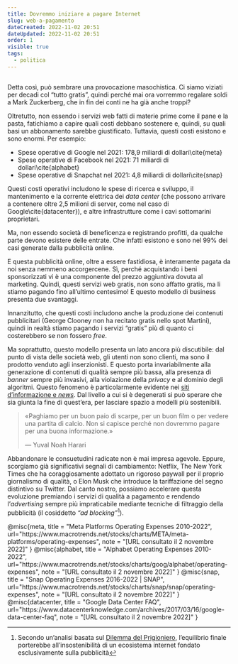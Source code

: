 ```yaml
---
title: Dovremmo iniziare a pagare Internet
slug: web-a-pagamento
dateCreated: 2022-11-02 20:51
dateUpdated: 2022-11-02 20:51
order: 1
visible: true
tags:
  - politica
---
```


##

<span class="newthought">Detta così</span>, può sembrare una provocazione masochistica. Ci siamo viziati per decadi col “tutto gratis”, quindi perché mai ora vorremmo regalare soldi a Mark Zuckerberg, che in fin dei conti ne ha già anche troppi?

Oltretutto, non essendo i servizi web fatti di materie prime come il pane e la pasta, fatichiamo a capire quali costi debbano sostenere e, quindi, su quali basi un abbonamento sarebbe giustificato. Tuttavia, questi costi esistono e sono enormi. Per esempio:

- Spese operative di Google nel 2021: 178,9 miliardi di dollari\cite{meta}
- Spese operative di Facebook nel 2021: 71 miliardi di dollari\cite{alphabet}
- Spese operative di Snapchat nel 2021: 4,8 miliardi di dollari\cite{snap}

Questi costi operativi includono le spese di ricerca e sviluppo, il mantenimento e la corrente elettrica dei _data center_ (che possono arrivare a contenere oltre 2,5 milioni di server, come nel caso di Google\cite{datacenter}), e altre infrastrutture come i cavi sottomarini proprietari.

Ma, non essendo società di beneficenza e registrando profitti, da qualche parte devono esistere delle entrate. Che infatti esistono e sono nel 99% dei casi generate dalla pubblicità online.

E questa pubblicità online, oltre a essere fastidiosa, è interamente pagata da noi senza nemmeno accorgercene. Sì, perché acquistando i beni sponsorizzati vi è una componente del prezzo aggiuntiva dovuta al marketing. Quindi, questi servizi web gratis, non sono affatto gratis, ma li stiamo pagando fino all’ultimo centesimo! E questo modello di business presenta due svantaggi.

Innanzitutto, che questi costi includono anche la produzione dei contenuti pubblicitari (George Clooney non ha recitato gratis nello spot Martini), quindi in realtà stiamo pagando i servizi “gratis” più di quanto ci costerebbero se non fossero _free_.

Ma soprattutto, questo modello presenta un lato ancora più discutibile: dal punto di vista delle società web, gli utenti non sono clienti, ma sono il prodotto venduto agli inserzionisti. E questo porta invariabilmente alla generazione di contenuti di qualità sempre più bassa, alla presenza di _banner_ sempre più invasivi, alla violazione della _privacy_ e al dominio degli algoritmi. Questo fenomeno è particolarmente evidente nei [siti d’informazione e _news_](/notes/giornali/). Dal livello a cui si è degenerati si può sperare che sia giunta la fine di quest’era, per lasciare spazio a modelli più sostenibili.

<div class='epigraph'>

> «Paghiamo per un buon paio di scarpe, per un buon film o per vedere una partita di calcio. Non si capisce perché non dovremmo pagare per una buona informazione.»<footer> — Yuval Noah Harari</footer>

</div>

Abbandonare le consuetudini radicate non è mai impresa agevole. Eppure, scorgiamo già significativi segnali di cambiamento: Netflix, The New York Times che ha coraggiosamente adottato un rigoroso paywall per il proprio giornalismo di qualità, o Elon Musk che introduce la tariffazione del segno distintivo su Twitter. Dal canto nostro, possiamo accelerare questa evoluzione premiando i servizi di qualità a pagamento e rendendo l’_advertising_ sempre più impraticabile mediante tecniche di filtraggio della pubblicità (il cosiddetto _“ad blocking”_[^1]).

[^1]: Secondo un’analisi basata sul [Dilemma del Prigioniero](/notes/dilemma/), l’equilibrio finale porterebbe all’insostenibilità di un ecosistema internet fondato esclusivamente sulla pubblicità

<bibliography>
@misc{meta,
   title = "Meta Platforms Operating Expenses 2010-2022",
   url="https://www.macrotrends.net/stocks/charts/META/meta-platforms/operating-expenses",
   note = "[URL consultato il 2 novembre 2022]"
}
@misc{alphabet,
   title = "Alphabet Operating Expenses 2010-2022",
   url="https://www.macrotrends.net/stocks/charts/goog/alphabet/operating-expenses",
   note = "[URL consultato il 2 novembre 2022]"
}
@misc{snap,
   title = "Snap Operating Expenses 2016-2022 | SNAP",
url="https://www.macrotrends.net/stocks/charts/snap/snap/operating-expenses",
   note = "[URL consultato il 2 novembre 2022]"
}
@misc{datacenter,
   title = "Google Data Center FAQ",
   url="https://www.datacenterknowledge.com/archives/2017/03/16/google-data-center-faq",
   note = "[URL consultato il 2 novembre 2022]"
}
<bibliography>
